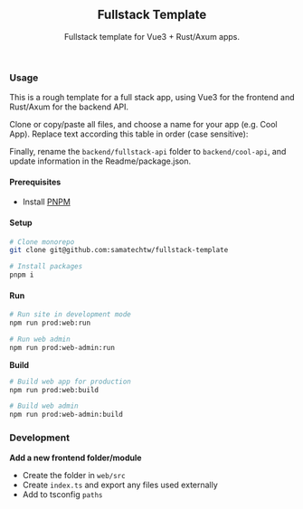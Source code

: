 <h2 align='center'>Fullstack Template</h2>

<p align='center'>Fullstack template for Vue3 + Rust/Axum apps.</p>

<br>

### Usage

This is a rough template for a full stack app, using Vue3 for the frontend and Rust/Axum for the backend API.

Clone or copy/paste all files, and choose a name for your app (e.g. Cool App). Replace text according this table in order (case sensitive):

Finally, rename the `backend/fullstack-api` folder to `backend/cool-api`, and update information in the Readme/package.json.

#### Prerequisites

- Install [PNPM](https://pnpm.io/)

#### Setup

```bash
# Clone monorepo
git clone git@github.com:samatechtw/fullstack-template

# Install packages
pnpm i
```

#### Run

```bash
# Run site in development mode
npm run prod:web:run

# Run web admin
npm run prod:web-admin:run
```

**Build**

```bash
# Build web app for production
npm run prod:web:build

# Build web admin
npm run prod:web-admin:build
```

### Development

**Add a new frontend folder/module**

- Create the folder in `web/src`
- Create `index.ts` and export any files used externally
- Add to tsconfig `paths`
